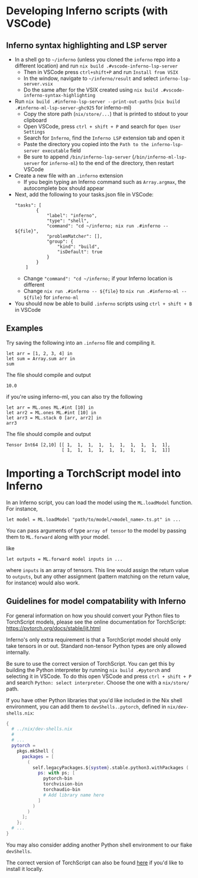 # Developing Inferno scripts (with VSCode)

## Inferno syntax highlighting and LSP server
- In a shell go to `~/inferno` (unless you cloned the `inferno` repo into a different location) and run `nix build .#vscode-inferno-lsp-server` 
    - Then in VSCode press `ctrl+shift+P` and run `Install from VSIX`
    - In the window, navigate to `~/inferno/result` and select `inferno-lsp-server.vsix`
    - Do the same after for the VSIX created using `nix build .#vscode-inferno-syntax-highlighting`
- Run `nix build .#inferno-lsp-server --print-out-paths` (`nix build .#inferno-ml-lsp-server-ghc925` for inferno-ml)
    - Copy the store path (`nix/store/...`) that is printed to stdout to your clipboard 
    - Open VSCode, press `ctrl + shift + P` and search for `Open User Settings`
    - Search for `Inferno`, find the `Inferno LSP` extension tab and open it
    - Paste the directory you copied into the `Path to the inferno-lsp-server executable` field
    - Be sure to append `/bin/inferno-lsp-server` (`/bin/inferno-ml-lsp-server` for `inferno-ml`) to the end of the directory, then restart VSCode
- Create a new file with an `.inferno` extension 
    - If you begin typing an Inferno command such as `Array.argmax`, the autocomplete box should appear
- Next, add the following to your tasks.json file in VSCode:
  ```
  "tasks": [
          {
              "label": "inferno",
              "type": "shell",
              "command": "cd ~/inferno; nix run .#inferno -- ${file}",
              "problemMatcher": [],
              "group": {
                  "kind": "build",
                  "isDefault": true
              }
          }
      ]
  ```
  - Change `"command": "cd ~/inferno;` if your Inferno location is different
  - Change `nix run .#inferno -- ${file}` to `nix run .#inferno-ml -- ${file}` for `inferno-ml`
- You should now be able to build `.inferno` scripts using `ctrl + shift + B` in VSCode

## Examples

Try saving the following into an `.inferno` file and compiling it.

```
let arr = [1, 2, 3, 4] in
let sum = Array.sum arr in
sum
```

The file should compile and output 

`10.0`

if you're using inferno-ml, you can also try the following

```
let arr = ML.ones ML.#int [10] in
let arr2 = ML.ones ML.#int [10] in
let arr3 = ML.stack 0 [arr, arr2] in
arr3
```

The file should compile and output 

```
Tensor Int64 [2,10] [[ 1,  1,  1,  1,  1,  1,  1,  1,  1,  1],
                     [ 1,  1,  1,  1,  1,  1,  1,  1,  1,  1]]
```

# Importing a TorchScript model into Inferno

In an Inferno script, you can load the model using the `ML.loadModel` function. For instance,

```
let model = ML.loadModel "path/to/model/<model_name>.ts.pt" in ...
```

You can pass arguments of type `array of tensor` to the model by passing them to `ML.forward` along with your model.

like

```
let outputs = ML.forward model inputs in ...
```

where `inputs` is an array of tensors. This line would assign the return value to `outputs`, but any other assignment (pattern matching on the return value, for instance) would also work.

## Guidelines for model compatability with Inferno
For general information on how you should convert your Python files to TorchScript models, please see the online documentation for TorchScript: https://pytorch.org/docs/stable/jit.html

Inferno's only extra requirement is that a TorchScript model should only take tensors in or out. Standard non-tensor Python types are only allowed internally.

Be sure to use the correct version of TorchScript. You can get this by building the Python interpreter by running `nix build .#pytorch` and selecting it in VSCode. To do this open VSCode and press `ctrl + shift + P` and search `Python: select interpreter`. Choose the one with a `nix/store/` path.

If you have other Python libraries that you'd like included in the Nix shell environment, you can add them to `devShells..pytorch`, defined in `nix/dev-shells.nix`:

```nix
{ 
  # ../nix/dev-shells.nix
  #
  # ...
  pytorch =
    pkgs.mkShell {
      packages = [
        (
          self.legacyPackages.${system}.stable.python3.withPackages (
            ps: with ps; [
              pytorch-bin
              torchvision-bin
              torchaudio-bin
              # Add library name here
            ]
          )
        )
      ];
    };
  # ...
}
```

You may also consider adding another Python shell environment to our flake `devShells`.

The correct version of TorchScript can also be found [here](https://github.com/plow-technologies/inferno/blob/main/.github/workflows/build.yml) if you'd like to install it locally.
